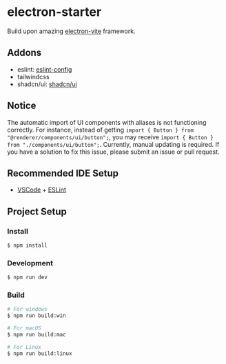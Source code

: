 # electron-starter

Build upon amazing [electron-vite](https://github.com/alex8088/electron-vite) framework.

## Addons

- eslint: [eslint-config](https://github.com/antfu/eslint-config)
- tailwindcss
- shadcn/ui: [shadcn/ui](https://ui.shadcn.com)

## Notice

The automatic import of UI components with aliases is not functioning correctly. For instance, instead of getting `import { Button } from "@renderer/components/ui/button";`, you may receive `import { Button } from "./components/ui/button";`. Currently, manual updating is required. If you have a solution to fix this issue, please submit an issue or pull request.

## Recommended IDE Setup

- [VSCode](https://code.visualstudio.com/) + [ESLint](https://marketplace.visualstudio.com/items?itemName=dbaeumer.vscode-eslint)

## Project Setup

### Install

```bash
$ npm install
```

### Development

```bash
$ npm run dev
```

### Build

```bash
# For windows
$ npm run build:win

# For macOS
$ npm run build:mac

# For Linux
$ npm run build:linux
```

